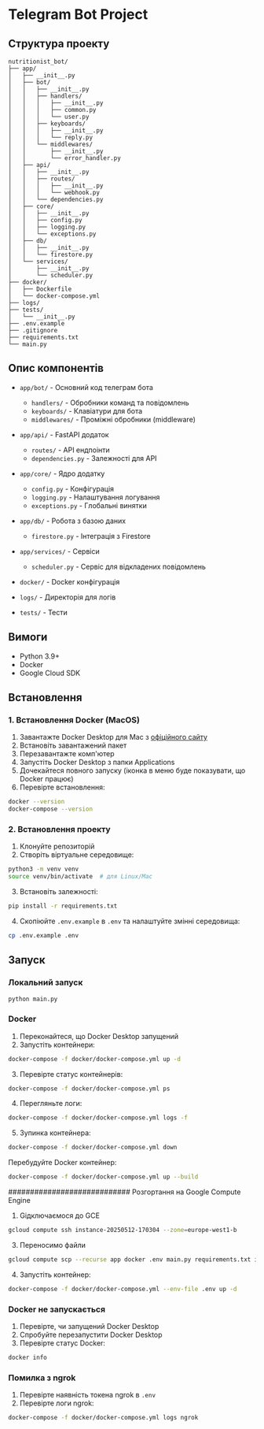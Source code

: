 # Telegram Bot Project

## Структура проекту

```
nutritionist_bot/
├── app/
│   ├── __init__.py
│   ├── bot/
│   │   ├── __init__.py
│   │   ├── handlers/
│   │   │   ├── __init__.py
│   │   │   ├── common.py
│   │   │   └── user.py
│   │   ├── keyboards/
│   │   │   ├── __init__.py
│   │   │   └── reply.py
│   │   └── middlewares/
│   │       ├── __init__.py
│   │       └── error_handler.py
│   ├── api/
│   │   ├── __init__.py
│   │   ├── routes/
│   │   │   ├── __init__.py
│   │   │   └── webhook.py
│   │   └── dependencies.py
│   ├── core/
│   │   ├── __init__.py
│   │   ├── config.py
│   │   ├── logging.py
│   │   └── exceptions.py
│   ├── db/
│   │   ├── __init__.py
│   │   └── firestore.py
│   └── services/
│       ├── __init__.py
│       └── scheduler.py
├── docker/
│   ├── Dockerfile
│   └── docker-compose.yml
├── logs/
├── tests/
│   └── __init__.py
├── .env.example
├── .gitignore
├── requirements.txt
└── main.py
```

## Опис компонентів

- `app/bot/` - Основний код телеграм бота

  - `handlers/` - Обробники команд та повідомлень
  - `keyboards/` - Клавіатури для бота
  - `middlewares/` - Проміжні обробники (middleware)

- `app/api/` - FastAPI додаток

  - `routes/` - API ендпоінти
  - `dependencies.py` - Залежності для API

- `app/core/` - Ядро додатку

  - `config.py` - Конфігурація
  - `logging.py` - Налаштування логування
  - `exceptions.py` - Глобальні винятки

- `app/db/` - Робота з базою даних

  - `firestore.py` - Інтеграція з Firestore

- `app/services/` - Сервіси

  - `scheduler.py` - Сервіс для відкладених повідомлень

- `docker/` - Docker конфігурація
- `logs/` - Директорія для логів
- `tests/` - Тести

## Вимоги

- Python 3.9+
- Docker
- Google Cloud SDK

## Встановлення

### 1. Встановлення Docker (MacOS)

1. Завантажте Docker Desktop для Mac з
   [офіційного сайту](https://www.docker.com/products/docker-desktop)
2. Встановіть завантажений пакет
3. Перезавантажте комп'ютер
4. Запустіть Docker Desktop з папки Applications
5. Дочекайтеся повного запуску (іконка в меню буде показувати, що Docker працює)
6. Перевірте встановлення:

```bash
docker --version
docker-compose --version
```

### 2. Встановлення проекту

1. Клонуйте репозиторій
2. Створіть віртуальне середовище:

```bash
python3 -m venv venv
source venv/bin/activate  # для Linux/Mac
```

3. Встановіть залежності:

```bash
pip install -r requirements.txt
```

4. Скопіюйте `.env.example` в `.env` та налаштуйте змінні середовища:

```bash
cp .env.example .env
```

## Запуск

### Локальний запуск

```bash
python main.py
```

### Docker

1. Переконайтеся, що Docker Desktop запущений
2. Запустіть контейнери:

```bash
docker-compose -f docker/docker-compose.yml up -d
```

3. Перевірте статус контейнерів:

```bash
docker-compose -f docker/docker-compose.yml ps
```

4. Перегляньте логи:

```bash
docker-compose -f docker/docker-compose.yml logs -f
```

5. Зупинка контейнера:

```bash
docker-compose -f docker/docker-compose.yml down
```

Перебудуйте Docker контейнер:

```bash
docker-compose -f docker/docker-compose.yml up --build
```

############################ Розгортання на Google Compute Engine

1. Gідключаємося до GCE

```bash
gcloud compute ssh instance-20250512-170304 --zone=europe-west1-b
```

3. Переносимо файли

```bash
gcloud compute scp --recurse app docker .env main.py requirements.txt instance-20250512-170304:~/bot/ --zone=europe-west1-b
```

4. Запустіть контейнер:

```bash
docker-compose -f docker/docker-compose.yml --env-file .env up -d
```

### Docker не запускається

1. Перевірте, чи запущений Docker Desktop
2. Спробуйте перезапустити Docker Desktop
3. Перевірте статус Docker:

```bash
docker info
```

### Помилка з ngrok

1. Перевірте наявність токена ngrok в `.env`
2. Перевірте логи ngrok:

```bash
docker-compose -f docker/docker-compose.yml logs ngrok
```
